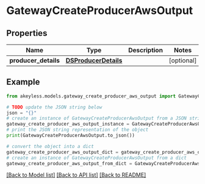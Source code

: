 # GatewayCreateProducerAwsOutput


## Properties

Name | Type | Description | Notes
------------ | ------------- | ------------- | -------------
**producer_details** | [**DSProducerDetails**](DSProducerDetails.md) |  | [optional] 

## Example

```python
from akeyless.models.gateway_create_producer_aws_output import GatewayCreateProducerAwsOutput

# TODO update the JSON string below
json = "{}"
# create an instance of GatewayCreateProducerAwsOutput from a JSON string
gateway_create_producer_aws_output_instance = GatewayCreateProducerAwsOutput.from_json(json)
# print the JSON string representation of the object
print(GatewayCreateProducerAwsOutput.to_json())

# convert the object into a dict
gateway_create_producer_aws_output_dict = gateway_create_producer_aws_output_instance.to_dict()
# create an instance of GatewayCreateProducerAwsOutput from a dict
gateway_create_producer_aws_output_from_dict = GatewayCreateProducerAwsOutput.from_dict(gateway_create_producer_aws_output_dict)
```
[[Back to Model list]](../README.md#documentation-for-models) [[Back to API list]](../README.md#documentation-for-api-endpoints) [[Back to README]](../README.md)


